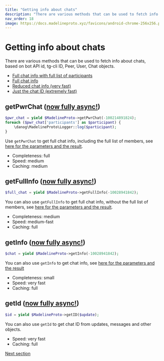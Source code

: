 ```yaml
---
title: "Getting info about chats"
description: "There are various methods that can be used to fetch info about chats, based on bot API id, tg-cli ID, Peer, User, Chat objects."
nav_order: 18
image: https://docs.madelineproto.xyz/favicons/android-chrome-256x256.png
---
```

# Getting info about chats

There are various methods that can be used to fetch info about chats, based on bot API id, tg-cli ID, Peer, User, Chat objects.

* [Full chat info with full list of participants](#getPwrChat-now-fully-async)
* [Full chat info](#getFullInfo-now-fully-async)
* [Reduced chat info (very fast)](#getInfo-now-fully-async)
* [Just the chat ID (extremely fast)](#getId-now-fully-async)

## getPwrChat ([now fully async!](https://docs.madelineproto.xyz/docs/ASYNC.html))
```php
$pwr_chat = yield $MadelineProto->getPwrChat(-100214891824);
foreach ($pwr_chat['participants'] as $participant) {
    \danog\MadelineProto\Logger::log($participant);
}
```

Use `getPwrChat` to get full chat info, including the full list of members, see [here for the parameters and the result](https://docs.madelineproto.xyz/getPwrChat.html).  

* Completeness: full
* Speed: medium
* Caching: medium

## getFullInfo ([now fully async!](https://docs.madelineproto.xyz/docs/ASYNC.html))
```php
$full_chat = yield $MadelineProto->getFullInfo(-10028941842);
```

You can also use `getFullInfo` to get full chat info, without the full list of members, see [here for the parameters and the result](https://docs.madelineproto.xyz/getFullInfo.html).  

* Completeness: medium
* Speed: medium-fast
* Caching: full

## getInfo ([now fully async!](https://docs.madelineproto.xyz/docs/ASYNC.html))
```php
$chat = yield $MadelineProto->getInfo(-10028941842);
```

You can also use `getInfo` to get chat info, see [here for the parameters and the result](https://docs.madelineproto.xyz/getInfo.html)

* Completeness: small
* Speed: very fast
* Caching: full

## getId ([now fully async!](https://docs.madelineproto.xyz/docs/ASYNC.html))
```php
$id = yield $MadelineProto->getID($update);
```

You can also use `getId` to get chat ID from updates, messages and other objects.

* Speed: very fast
* Caching: full

<a href="https://docs.madelineproto.xyz/docs/DIALOGS.html">Next section</a>